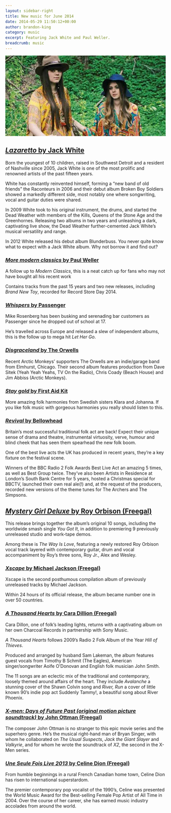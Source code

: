```yaml
---
layout: sidebar-right
title: New music for June 2014
date: 2014-05-29 11:50:12+00:00
author: brandon-king
category: music
excerpt: Featuring Jack White and Paul Weller.
breadcrumb: music
---
```

![First Aid Kit](/images/featured/featured-first-aid-kit.jpg)

## [<cite>Lazaretto</cite> by Jack White](https://suffolk.spydus.co.uk/cgi-bin/spydus.exe/ENQ/OPAC/BIBENQ/14521134?QRY=CTIBIB%3C%20IRN(38864961)&QRYTEXT=Lazaretto%20%5Bsound%20recording%5D)

Born the youngest of 10 children, raised in Southwest Detroit and a resident of Nashville since 2005, Jack White is one of the most prolific and renowned artists of the past fifteen years.

White has constantly reinvented himself, forming a “new band of old friends” the Raconteurs in 2006 and their debut album Broken Boy Soldiers showed a markedly different side, most notably one where songwriting, vocal and guitar duties were shared.

In 2009 White took to his original instrument, the drums, and started the Dead Weather with members of the Kills, Queens of the Stone Age and the Greenhornes. Releasing two albums in two years and unleashing a dark, captivating live show, the Dead Weather further-cemented Jack White’s musical versatility and range.

In 2012 White released his debut album Blunderbuss. You never quite know what to expect with a Jack White album. Why not borrow it and find out?

### [<cite>More modern classics</cite> by Paul Weller](https://suffolk.spydus.co.uk/cgi-bin/spydus.exe/ENQ/OPAC/BIBENQ/14521690?QRY=CTIBIB%3C%20IRN(39259663)&QRYTEXT=More%20modern%20classics%20%5Bsound%20recording%5D)

A follow up to <cite>Modern Classics</cite>, this is a neat catch up for fans who may not have bought all his recent work

Contains tracks from the past 15 years and two new releases, including <cite>Brand New Toy</cite>, recorded for Record Store Day 2014.

### [<cite>Whispers</cite> by Passenger](https://suffolk.spydus.co.uk/cgi-bin/spydus.exe/ENQ/OPAC/BIBENQ/14522679?QRY=CTIBIB%3C%20IRN(38543974)&QRYTEXT=Whispers%20%5Bsound%20recording%5D)

Mike Rosenberg has been busking and serenading bar customers as Passenger since he dropped out of school at 17.

He&#8217;s travelled across Europe and released a slew of independent albums, this is the follow up to mega hit <cite>Let Her Go</cite>.

### [<cite>Disgraceland</cite> by The Orwells](https://suffolk.spydus.co.uk/cgi-bin/spydus.exe/ENQ/OPAC/BIBENQ/14523480?QRY=CTIBIB%3C%20IRN(38038964)&QRYTEXT=Disgraceland%20%5Bsound%20recording%5D)

Recent Arctic Monkeys&#8217; supporters The Orwells are an indie/garage band from Elmhurst, Chicago. Their second album features production from Dave Sitek (Yeah Yeah Yeahs, TV On the Radio), Chris Coady (Beach House) and Jim Abbiss (Arctic Monkeys).

### [<cite>Stay gold</cite> by First Aid Kit](https://suffolk.spydus.co.uk/cgi-bin/spydus.exe/ENQ/OPAC/BIBENQ/14524345?QRY=CTIBIB%3C%20IRN(38864513)&QRYTEXT=Stay%20gold%20%5Bsound%20recording%5D)

More amazing folk harmonies from Swedish sisters Klara and Johanna. If you like folk music with gorgeous harmonies you really should listen to this.

### [<cite>Revival</cite> by Bellowhead](https://suffolk.spydus.co.uk/cgi-bin/spydus.exe/ENQ/OPAC/BIBENQ/14524958?QRY=CTIBIB%3C%20IRN(12494104)&QRYTEXT=Revival%20%5Bsound%20recording%5D)

Britain’s most successful traditional folk act are back! Expect their unique sense of drama and theatre, instrumental virtuosity, verve, humour and blind cheek that has seen them spearhead the new folk boom.

One of the best live acts the UK has produced in recent years, they&#8217;re a key fixture on the festival scene.

Winners of the BBC Radio 2 Folk Awards Best Live Act an amazing 5 times, as well as Best Group twice. They’ve also been Artists in Residence at London&#8217;s South Bank Centre for 5 years, hosted a Christmas special for BBCTV, launched their own real ale(!) and, at the request of the producers, recorded new versions of the theme tunes for The Archers and The Simpsons.

## [<cite>Mystery Girl Deluxe</cite> by Roy Orbison (Freegal)](http://suffolklibraries.freegalmusic.com/artists/view/Um95IE9yYmlzb24=/29065668/c29ueQ)

This release brings together the album&#8217;s original 10 songs, including the worldwide smash single <cite>You Got It</cite>, in addition to premiering 9 previously unreleased studio and work-tape demos.

Among these is <cite>The Way Is Love</cite>, featuring a newly restored Roy Orbison vocal track layered with contemporary guitar, drum and vocal accompaniment by Roy&#8217;s three sons, Roy Jr., Alex and Wesley.

### [<cite>Xscape</cite> by Michael Jackson (Freegal)](http://suffolklibraries.freegalmusic.com/artists/album/TWljaGFlbCBKYWNrc29u)

Xscape is the second posthumous compilation album of previously unreleased tracks by Michael Jackson.

Within 24 hours of its official release, the album became number one in over 50 countries.

### [<cite>A Thousand Hearts</cite> by Cara Dillion (Freegal)](http://suffolklibraries.freegalmusic.com/artists/view/Q2FyYSBEaWxsb24=/29156551/c29ueQ)

Cara Dillon, one of folk’s leading lights, returns with a captivating album on her own Charcoal Records in partnership with Sony Music.

<cite>A Thousand Hearts</cite> follows 2009&#8217;s Radio 2 Folk Album of the Year <cite>Hill of Thieves</cite>.

Produced and arranged by husband Sam Lakeman, the album features guest vocals from Timothy B Schmit (The Eagles), American singer/songwriter Aoife O&#8217;Donovan and English folk musician John Smith.

The 11 songs are an eclectic mix of the traditional and contemporary, loosely themed around affairs of the heart. They include <cite>Avalanche</cite> a stunning cover of the Shawn Colvin song and <cite>River, Run</cite> a cover of little known 90’s indie pop act Suddenly Tammy!, a beautiful song about River Phoenix.

### [<cite>X-men: Days of Future Past (original motion picture soundtrack)</cite> by John Ottman (Freegal)](http://suffolklibraries.freegalmusic.com/artists/view/Sm9obiBPdHRtYW4=/29027629/c29ueQ)

The composer John Ottman is no stranger to this epic movie series and the superhero genre. He&#8217;s the musical right-hand man of Bryan Singer, with whom he collaborated on <cite>The Usual Suspects</cite>, <cite>Jack the Giant Slayer</cite> and <cite>Valkyrie</cite>, and for whom he wrote the soundtrack of <cite>X2</cite>, the second in the X-Men series.

### [<cite>Une Seule Fois Live 2013</cite> by Celine Dion (Freegal)](http://suffolklibraries.freegalmusic.com/artists/view/Q8OpbGluZSBEaW9u/29130577/c29ueQ)

From humble beginnings in a rural French Canadian home town, Celine Dion has risen to international superstardom.

The premier contemporary pop vocalist of the 1990&#8217;s, Celine was presented the World Music Award for the Best-selling Female Pop Artist of All Time in 2004. Over the course of her career, she has earned music industry accolades from around the world.
